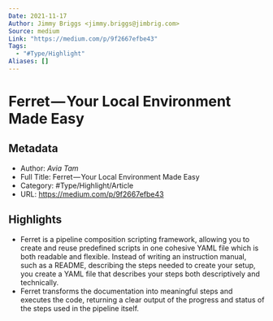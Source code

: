 ```yaml
---
Date: 2021-11-17
Author: Jimmy Briggs <jimmy.briggs@jimbrig.com>
Source: medium
Link: "https://medium.com/p/9f2667efbe43"
Tags:
  - "#Type/Highlight"
Aliases: []
---
```


# Ferret — Your Local Environment Made Easy

## Metadata

* Author: *Avia Tam*
* Full Title: Ferret — Your Local Environment Made Easy
* Category: #Type/Highlight/Article
* URL: https://medium.com/p/9f2667efbe43

## Highlights

* Ferret is a pipeline composition scripting framework, allowing you to create and reuse predefined scripts in one cohesive YAML file which is both readable and flexible. Instead of writing an instruction manual, such as a README, describing the steps needed to create your setup, you create a YAML file that describes your steps both descriptively and technically.
* Ferret transforms the documentation into meaningful steps and executes the code, returning a clear output of the progress and status of the steps used in the pipeline itself.
